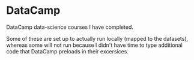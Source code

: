 # DataCamp
DataCamp data-science courses I have completed.

Some of these are set up to actually run locally (mapped to the datasets), whereas some will not run because I didn't have time to type additional code that DataCamp preloads in their excersices.
